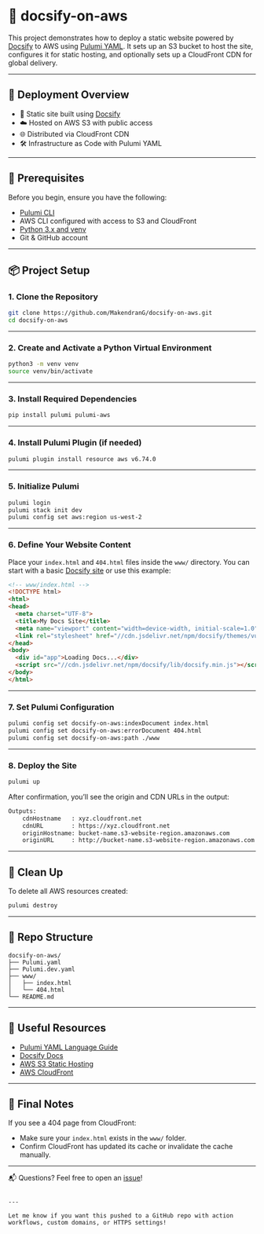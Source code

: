 


# 📘 docsify-on-aws

This project demonstrates how to deploy a static website powered by [Docsify](https://docsify.js.org/) to AWS using [Pulumi YAML](https://www.pulumi.com/docs/using-pulumi/yaml/). It sets up an S3 bucket to host the site, configures it for static hosting, and optionally sets up a CloudFront CDN for global delivery.

---

## 🚀 Deployment Overview

- 📁 Static site built using [Docsify](https://docsify.js.org)
- ☁️ Hosted on AWS S3 with public access
- 🌐 Distributed via CloudFront CDN
- 🛠️ Infrastructure as Code with Pulumi YAML

---

## 🧰 Prerequisites

Before you begin, ensure you have the following:

- [Pulumi CLI](https://www.pulumi.com/docs/get-started/install/)
- AWS CLI configured with access to S3 and CloudFront
- [Python 3.x and venv](https://www.python.org/downloads/)
- Git & GitHub account

---

## 📦 Project Setup

### 1. Clone the Repository

```bash
git clone https://github.com/MakendranG/docsify-on-aws.git
cd docsify-on-aws
```



---

### 2. Create and Activate a Python Virtual Environment

```bash
python3 -m venv venv
source venv/bin/activate
```

---

### 3. Install Required Dependencies

```bash
pip install pulumi pulumi-aws
```

---

### 4. Install Pulumi Plugin (if needed)

```bash
pulumi plugin install resource aws v6.74.0
```

---

### 5. Initialize Pulumi

```bash
pulumi login
pulumi stack init dev
pulumi config set aws:region us-west-2
```

---

### 6. Define Your Website Content

Place your `index.html` and `404.html` files inside the `www/` directory. You can start with a basic [Docsify site](https://docsify.js.org/#/quickstart) or use this example:

```html
<!-- www/index.html -->
<!DOCTYPE html>
<html>
<head>
  <meta charset="UTF-8">
  <title>My Docs Site</title>
  <meta name="viewport" content="width=device-width, initial-scale=1.0">
  <link rel="stylesheet" href="//cdn.jsdelivr.net/npm/docsify/themes/vue.css">
</head>
<body>
  <div id="app">Loading Docs...</div>
  <script src="//cdn.jsdelivr.net/npm/docsify/lib/docsify.min.js"></script>
</body>
</html>
```

---

### 7. Set Pulumi Configuration

```bash
pulumi config set docsify-on-aws:indexDocument index.html
pulumi config set docsify-on-aws:errorDocument 404.html
pulumi config set docsify-on-aws:path ./www
```

---

### 8. Deploy the Site

```bash
pulumi up
```

After confirmation, you’ll see the origin and CDN URLs in the output:

```bash
Outputs:
    cdnHostname   : xyz.cloudfront.net
    cdnURL        : https://xyz.cloudfront.net
    originHostname: bucket-name.s3-website-region.amazonaws.com
    originURL     : http://bucket-name.s3-website-region.amazonaws.com
```

---

## 🧹 Clean Up

To delete all AWS resources created:

```bash
pulumi destroy
```

---

## 📂 Repo Structure

```
docsify-on-aws/
├── Pulumi.yaml
├── Pulumi.dev.yaml
├── www/
│   ├── index.html
│   └── 404.html
└── README.md
```

---

## 📘 Useful Resources

- [Pulumi YAML Language Guide](https://www.pulumi.com/docs/using-pulumi/yaml/)
- [Docsify Docs](https://docsify.js.org)
- [AWS S3 Static Hosting](https://docs.aws.amazon.com/AmazonS3/latest/userguide/WebsiteHosting.html)
- [AWS CloudFront](https://docs.aws.amazon.com/AmazonCloudFront/latest/DeveloperGuide/Introduction.html)

---

## 🏁 Final Notes

If you see a 404 page from CloudFront:
- Make sure your `index.html` exists in the `www/` folder.
- Confirm CloudFront has updated its cache or invalidate the cache manually.

---

📬 Questions? Feel free to open an [issue](https://github.com/your-username/docsify-on-aws/issues)!

```

---

Let me know if you want this pushed to a GitHub repo with action workflows, custom domains, or HTTPS settings!
